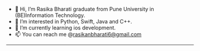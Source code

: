 - 👋 Hi, I’m Rasika Bharati graduate from Pune University in (BE)Information Technology.
- 👀 I’m interested in Python, Swift, Java and C++.
- 🌱 I’m currently learning ios development.
- 📫 You can reach me @rasikanbharati6@gmail.com 

<!---
rasikanbharati/rasikanbharati is a ✨ special ✨ repository because its `README.md` (this file) appears on your GitHub profile.
You can click the Preview link to take a look at your changes.
--->
<hr>
